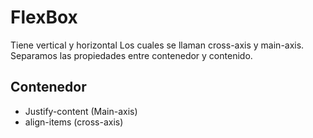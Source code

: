 # FlexBox

Tiene vertical y horizontal
Los cuales se llaman cross-axis y main-axis.
Separamos las propiedades entre contenedor y contenido.

## Contenedor

-   Justify-content (Main-axis)
-   align-items (cross-axis)
